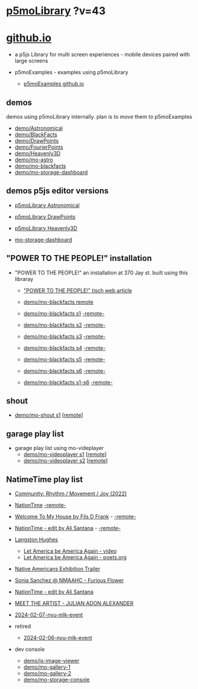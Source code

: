 # [p5moLibrary](https://github.com/molab-itp/p5moLibrary) ?v=43

# [github.io](https://molab-itp.github.io/p5moLibrary/src?v=43)

- a p5js Library for multi screen experiences - mobile devices paired with large screens

- p5moExamples - examples using p5moLibrary

  - [ p5moExamples github.io ](https://molab-itp.github.io/p5moExamples)

## demos

demos using p5moLibrary internally. plan is to move them to p5moExamples

- [demo/Astronomical](demo/Astronomical?v=43)
- [demo/BlackFacts](demo/BlackFacts?v=43)
- [demo/DrawPoints](demo/DrawPoints?v=43)
- [demo/FourierPoints](demo/FourierPoints?v=43)
- [demo/Heavenly3D](demo/Heavenly3D?v=43)
- [demo/mo-astro](demo/mo-astro?v=43)
- [demo/mo-blackfacts](demo/mo-blackfacts?v=43)
- [demo/mo-storage-dashboard](demo/mo-storage-dashboard?v=43)

## demos p5js editor versions

- [p5moLibrary Astronomical](https://editor.p5js.org/jht9629-nyu/sketches/iIIAb8KIDr)

- [p5moLibrary DrawPoints](https://editor.p5js.org/jht9629-nyu/sketches/TQyVoswjQ)

- [p5moLibrary Heavenly3D](https://editor.p5js.org/jht9629-nyu/sketches/6VM5IMP4m)

- [mo-storage-dashboard](https://editor.p5js.org/jht9629-nyu/sketches/Osz28nOS9)

## "POWER TO THE PEOPLE!" installation

- "POWER TO THE PEOPLE!" an installation at 370 Jay st. built using this libraray

  - ["POWER TO THE PEOPLE!" tisch web article](https://tisch.nyu.edu/itp/news/spring-2024/community-facing-interactive-installations-on-the-ground-floor-o)

  - [demo/mo-blackfacts remote](demo/mo-blackfacts?v=43)
  - [demo/mo-blackfacts s1](demo/mo-blackfacts?v=43&group=s1&qrcode=mo-blackfacts-qrcode-1.png) [-remote-](demo/mo-blackfacts?v=43&group=s1)
  - [demo/mo-blackfacts s2](demo/mo-blackfacts?v=43&group=s2&qrcode=mo-blackfacts-qrcode-2.png) [-remote-](demo/mo-blackfacts?v=43&group=s2)
  - [demo/mo-blackfacts s3](demo/mo-blackfacts?v=43&group=s3&qrcode=mo-blackfacts-qrcode-3.png) [-remote-](demo/mo-blackfacts?v=43&group=s3)
  - [demo/mo-blackfacts s4](demo/mo-blackfacts?v=43&group=s4&qrcode=mo-blackfacts-qrcode-4.png) [-remote-](demo/mo-blackfacts?v=43&group=s4)
  - [demo/mo-blackfacts s5](demo/mo-blackfacts?v=43&group=s5&qrcode=mo-blackfacts-qrcode-5.png) [-remote-](demo/mo-blackfacts?v=43&group=s5)
  - [demo/mo-blackfacts s6](demo/mo-blackfacts?v=43&group=s6&qrcode=mo-blackfacts-qrcode-6.png) [-remote-](demo/mo-blackfacts?v=43&group=s6)
  - [demo/mo-blackfacts s1-s6](demo/mo-blackfacts?v=43&group=s1,s2,s3,s4,s5,s6&qrcode=mo-blackfacts-qrcode-1-6.png) [-remote-](demo/mo-blackfacts?v=43&group=s1,s2,s3,s4,s5,s6)

## shout

- [demo/mo-shout s1](demo/mo-shout?v=43&group=s1&qrcode=mo-shout-qrcode-1.png) [[remote](qrcode/mo-shout.html?v=43&group=s1)]
<!-- https://molab-itp.github.io/p5moLibrary/src/qrcode/mo-shout.html?group=s1 -->

## garage play list

- garage play list using mo-videplayer
  - [demo/mo-videoplayer s1](demo/mo-videoplayer?v=43&group=s1&qrcode=mo-videoplayer-qrcode-1.png)
    [[remote](qrcode/mo-videoplayer.html?v=43&group=s1)]
  - [demo/mo-videoplayer s2](demo/mo-videoplayer?v=43&group=s2&qrcode=mo-videoplayer-qrcode-2.png)
    [[remote](qrcode/mo-videoplayer.html?v=43&group=s2)]

## NatimeTime play list

- [Community: Rhythm / Movement / Joy (2022)](demo/mo-videoplayer/index.html?playlist=8HfVf69nUX0)

- [NationTime](demo/mo-videoplayer/index.html?qrcode=NationTime.png) [-remote-](demo/mo-videoplayer/index.html)

- [Welcome To My House by Fils D Frank](demo/mo-videoplayer/?playlist=kinLtCLHYvo&title=Welcome%20To%20My%20House%20by%20Fils%20D%20Frank&qrcode=NationTime.png) - [-remote-](demo/mo-videoplayer/?playlist=kinLtCLHYvo&title=Welcome%20To%20My%20House%20by%20Fils%20D%20Frank)

- [NationTime - edit by Ali Santana](demo/mo-videoplayer/?playlist=-UtKxghWlvY&title=NationTime%20-%20ELUCID%20-%20BETAMAX&qrcode=NationTime.png) - [-remote-](demo/mo-videoplayer/?playlist=-UtKxghWlvY&title=NationTime%20-%20ELUCID%20-%20BETAMAX)

- [Langston Hughes ](demo/BlackFacts?playlist=XzI3huqpCi4)

  - [Let America be America Again - video](demo/mo-blackfacts?playlist=CFNM8GB_Yp0&title=%E2%98%85)
  - [Let America be America Again - poets.org](https://poets.org/poem/let-america-be-america-again)

- [Native Americans Exhibition Trailer](demo/BlackFacts?playlist=hpjNGTYvpxw)

- [Sonia Sanchez @ NMAAHC - Furious Flower](demo/mo-blackfacts?playlist=FNLp8e-cfgk&title=Sonia%20Sanchez)

- [NationTime - edit by Ali Santana](demo/mo-videoplayer?playlist=-UtKxghWlvY&title=NationTime%20-%20ELUCID%20-%20BETAMAX&qrcode=NationTime.png)

- [MEET THE ARTIST - JULIAN ADON ALEXANDER](demo/mo-blackfacts?playlist=wk0La_2igws&title=MEET%20THE%20ARTIST%20-%20JULIAN%20ADON%20ALEXANDE%20-%20What%20it%20is&qrcode=JULIAN.png)

- [2024-02-07-nyu-mlk-event](demo/mo-blackfacts?playlist=lG758MniLYg&qrcode=annoucement-01.png&title=2024-02-07-nyu-mlk-event)

- retired

  - [2024-02-06-nyu-mlk-event](demo/mo-blackfacts?playlist=zbRz5xTaLYI&qrcode=annoucement-01.png&title=2024-02-06-nyu-mlk-event)
  <!-- - [Weapons of White Destruction - TJ](demo/mo-blackfacts?playlist=ob8YQPGJiHY&title=Weapons%20of%20White%20Destruction%20-%20TJ&&qrcode=TJ.png) -->

- dev console

  - [demo/js-image-viewer](demo/js-image-viewer?v=43)
  - [demo/mo-gallery-1](demo/mo-gallery-1?v=43)
  - [demo/mo-gallery-2](demo/mo-gallery-2?v=43)
  - [demo/mo-storage-console](demo/mo-storage-console?v=43)

<!--

- retired
  - [demo/mo-astro-host-0](demo/mo-astro-host-0?v=43)
  - [demo/mo-astro-host-1](demo/mo-astro-host-1?v=43)
  - [demo/mo-astro-remote-0](demo/mo-astro-remote-0?v=43)
  - [demo/mo-astro-remote-1](demo/mo-astro-remote-1?v=43)

  - [demo/mo-blackfacts-host](demo/mo-blackfacts-host?v=43)
  - [demo/mo-blackfacts-remote](demo/mo-blackfacts-remote?v=43)

# https://www.youtube.com/watch?v=hpjNGTYvpxw
# The Land Carries Our Ancestors: Contemporary Art by Native Americans Exhibition Trailer

 -->
